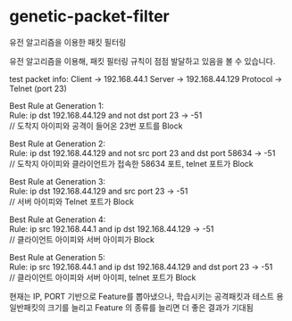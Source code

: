 # genetic-packet-filter
유전 알고리즘을 이용한 패킷 필터링

유전 알고리즘을 이용해, 패킷 필터링 규칙이 점점 발달하고 있음을 볼 수 있습니다.

test packet info:
Client -> 192.168.44.1
Server -> 192.168.44.129
Protocol -> Telnet (port 23)

Best Rule at Generation 1:  
Rule: ip dst 192.168.44.129 and not dst port 23 -> -51  
// 도착지 아이피와 공격이 들어온 23번 포트를 Block  

Best Rule at Generation 2:  
Rule: ip dst 192.168.44.129 and not src port 23 and dst port 58634 -> -51  
// 도착지 아이피와 클라이언트가 접속한 58634 포트, telnet 포트가  Block  

Best Rule at Generation 3:  
Rule: ip dst 192.168.44.129 and src port 23 -> -51  
// 서버 아이피와 Telnet 포트가 Block  

Best Rule at Generation 4:  
Rule: ip src 192.168.44.1  and ip dst 192.168.44.129 -> -51  
// 클라이언트 아이피와 서버 아이피가 Block  

Best Rule at Generation 5:  
Rule: ip src 192.168.44.1  and ip dst 192.168.44.129 and dst port 23 -> -51  
// 클라이언트 아이피와 서버 아이피, telnet 포트가 Block  

현재는 IP, PORT 기반으로 Feature를 뽑아냈으나, 학습시키는 공격패킷과 테스트 용 일반패킷의 크기를 늘리고 Feature 의 종류를 늘리면 더 좋은 결과가 기대됨
